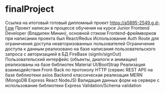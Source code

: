 # finalProject

Ссылка на итоговый готовый дипломный проект https://a5895-2549.g.d-f.pw
Проект написан в процессе обучения на курсе Junior Frontend Developer (Владилен Минин), основной стэком Frontend-фреймворков при написании проекта был React/Redux
Использование Auth Route для ограничения доступа неавторизованных пользователей
Ограничение доступа к данным реализовано на базе написания пользовательского запроса с авторизацией в БД FireBase (signIn/signOut)
Пользовательский интерфейс (объекты, диалоги и анимации) реализованы на базе библиотек Material UI/BootStrap
Реализация взаимодействия Front-Back по протоколу HTTP (сервис REST API) на базе библиотеки axios
Backеnd классическая реализация MERN (MongoDB Express React NodeJS)
Валидация данных форм на сервере с использование библиотеки Express Validation/Schema validation
